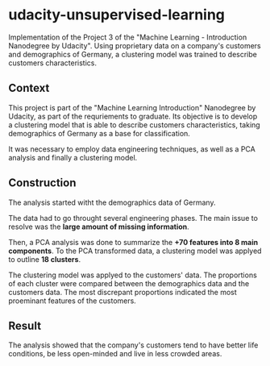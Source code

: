 # udacity-unsupervised-learning
Implementation of the Project 3 of the "Machine Learning - Introduction Nanodegree by Udacity". Using proprietary data on a company's customers and demographics of Germany, a clustering model was trained to describe customers characteristics.

## Context

This project is part of the "Machine Learning Introduction" Nanodegree by Udacity, as part of the requriements to graduate. Its objective is to develop a clustering model that is able to describe customers characteristics, taking demographics of Germany as a base for classification.

It was necessary to employ data engineering techniques, as well as a PCA analysis and finally a clustering model.

## Construction

The analysis started witht the demographics data of Germany.

The data had to go throught several engineering phases. The main issue to resolve was the **large amount of missing information**.

Then, a PCA analysis was done to summarize the **+70 features into 8 main components**. To the PCA transformed data, a clustering model was applyed to outline **18 clusters**.

The clustering model was applyed to the customers' data. The proportions of each cluster were compared between the demographics data and the customers data. The most discrepant proportions indicated the most proeminant features of the customers.

## Result

The analysis showed that the company's customers tend to have better life conditions, be less open-minded and live in less crowded areas.
